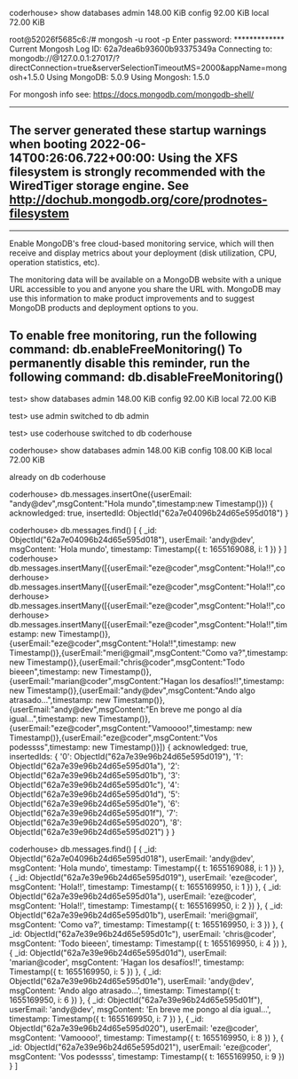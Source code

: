 coderhouse> show databases
admin   148.00 KiB
config   92.00 KiB
local    72.00 KiB

root@52026f5685c6:/# mongosh -u root -p
Enter password: *************
Current Mongosh Log ID:	62a7dea6b93600b93375349a
Connecting to:		mongodb://<credentials>@127.0.0.1:27017/?directConnection=true&serverSelectionTimeoutMS=2000&appName=mongosh+1.5.0
Using MongoDB:		5.0.9
Using Mongosh:		1.5.0

For mongosh info see: https://docs.mongodb.com/mongodb-shell/

------
   The server generated these startup warnings when booting
   2022-06-14T00:26:06.722+00:00: Using the XFS filesystem is strongly recommended with the WiredTiger storage engine. See http://dochub.mongodb.org/core/prodnotes-filesystem
------

------
   Enable MongoDB's free cloud-based monitoring service, which will then receive and display
   metrics about your deployment (disk utilization, CPU, operation statistics, etc).
   
   The monitoring data will be available on a MongoDB website with a unique URL accessible to you
   and anyone you share the URL with. MongoDB may use this information to make product
   improvements and to suggest MongoDB products and deployment options to you.
   
   To enable free monitoring, run the following command: db.enableFreeMonitoring()
   To permanently disable this reminder, run the following command: db.disableFreeMonitoring()
------

test> show databases
admin   148.00 KiB
config   92.00 KiB
local    72.00 KiB

test> use admin
switched to db admin

test> use coderhouse
switched to db coderhouse

coderhouse> show databases
admin   148.00 KiB
config  108.00 KiB
local    72.00 KiB

already on db coderhouse

coderhouse> db.messages.insertOne({userEmail: "andy@dev",msgContent:"Hola mundo",timestamp:new Timestamp()})
{
  acknowledged: true,
  insertedId: ObjectId("62a7e04096b24d65e595d018")
}

coderhouse> db.messages.find()
[
  {
    _id: ObjectId("62a7e04096b24d65e595d018"),
    userEmail: 'andy@dev',
    msgContent: 'Hola mundo',
    timestamp: Timestamp({ t: 1655169088, i: 1 })
  }
]
coderhouse>  db.messages.insertMany([{userEmail:"eze@coder",msgContent:"Hola!!",coderhouse>  db.messages.insertMany([{userEmail:"eze@coder",msgContent:"Hola!!",coderhouse>  db.messages.insertMany([{userEmail:"eze@coder",msgContent:"Hola!!",coderhouse>  db.messages.insertMany([{userEmail:"eze@coder",msgContent:"Hola!!",timestamp: new Timestamp()},{userEmail:"eze@coder",msgContent:"Hola!!",timestamp: new Timestamp()},{userEmail:"meri@gmail",msgContent:"Como va?",timestamp: new Timestamp()},{userEmail:"chris@coder",msgContent:"Todo bieeen",timestamp: new Timestamp()},{userEmail:"marian@coder",msgContent:"Hagan los desafíos!!",timestamp: new Timestamp()},{userEmail:"andy@dev",msgContent:"Ando algo atrasado...",timestamp: new Timestamp()},{userEmail:"andy@dev",msgContent:"En breve me pongo al día igual...",timestamp: new Timestamp()},{userEmail:"eze@coder",msgContent:"Vamoooo!",timestamp: new Timestamp()},{userEmail:"eze@coder",msgContent:"Vos podessss",timestamp: new Timestamp()}])
{
  acknowledged: true,
  insertedIds: {
    '0': ObjectId("62a7e39e96b24d65e595d019"),
    '1': ObjectId("62a7e39e96b24d65e595d01a"),
    '2': ObjectId("62a7e39e96b24d65e595d01b"),
    '3': ObjectId("62a7e39e96b24d65e595d01c"),
    '4': ObjectId("62a7e39e96b24d65e595d01d"),
    '5': ObjectId("62a7e39e96b24d65e595d01e"),
    '6': ObjectId("62a7e39e96b24d65e595d01f"),
    '7': ObjectId("62a7e39e96b24d65e595d020"),
    '8': ObjectId("62a7e39e96b24d65e595d021")
  }
}

coderhouse> db.messages.find()
[
  {
    _id: ObjectId("62a7e04096b24d65e595d018"),
    userEmail: 'andy@dev',
    msgContent: 'Hola mundo',
    timestamp: Timestamp({ t: 1655169088, i: 1 })
  },
  {
    _id: ObjectId("62a7e39e96b24d65e595d019"),
    userEmail: 'eze@coder',
    msgContent: 'Hola!!',
    timestamp: Timestamp({ t: 1655169950, i: 1 })
  },
  {
    _id: ObjectId("62a7e39e96b24d65e595d01a"),
    userEmail: 'eze@coder',
    msgContent: 'Hola!!',
    timestamp: Timestamp({ t: 1655169950, i: 2 })
  },
  {
    _id: ObjectId("62a7e39e96b24d65e595d01b"),
    userEmail: 'meri@gmail',
    msgContent: 'Como va?',
    timestamp: Timestamp({ t: 1655169950, i: 3 })
  },
  {
    _id: ObjectId("62a7e39e96b24d65e595d01c"),
    userEmail: 'chris@coder',
    msgContent: 'Todo bieeen',
    timestamp: Timestamp({ t: 1655169950, i: 4 })
  },
  {
    _id: ObjectId("62a7e39e96b24d65e595d01d"),
    userEmail: 'marian@coder',
    msgContent: 'Hagan los desafíos!!',
    timestamp: Timestamp({ t: 1655169950, i: 5 })
  },
  {
    _id: ObjectId("62a7e39e96b24d65e595d01e"),
    userEmail: 'andy@dev',
    msgContent: 'Ando algo atrasado...',
    timestamp: Timestamp({ t: 1655169950, i: 6 })
  },
  {
    _id: ObjectId("62a7e39e96b24d65e595d01f"),
    userEmail: 'andy@dev',
    msgContent: 'En breve me pongo al día igual...',
    timestamp: Timestamp({ t: 1655169950, i: 7 })
  },
  {
    _id: ObjectId("62a7e39e96b24d65e595d020"),
    userEmail: 'eze@coder',
    msgContent: 'Vamoooo!',
    timestamp: Timestamp({ t: 1655169950, i: 8 })
  },
  {
    _id: ObjectId("62a7e39e96b24d65e595d021"),
    userEmail: 'eze@coder',
    msgContent: 'Vos podessss',
    timestamp: Timestamp({ t: 1655169950, i: 9 })
  }
]



